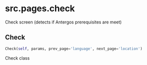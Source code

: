 <h1 id="src.pages.check">src.pages.check</h1>

Check screen (detects if Antergos prerequisites are meet)
<h2 id="src.pages.check.Check">Check</h2>

```python
Check(self, params, prev_page='language', next_page='location')
```
Check class
